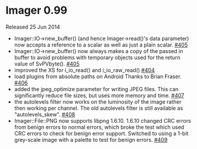 # Imager 0.99

Released 25 Jun 2014

- Imager::IO->new_buffer() (and hence Imager->read()'s data parameter) now accepts a reference to a scalar as well as just a plain scalar. [#405](https://github.com/tonycoz/imager/issues/405) 
- Imager::IO->new_buffer() now always makes a copy of the passed in buffer to avoid problems with temporary objects used for the return value of SvPVbyte(). [#405](https://github.com/tonycoz/imager/issues/405) 
- improved the XS for i_io_read() and i_io_raw_read() [#404](https://github.com/tonycoz/imager/issues/404) 
- load plugins from absolute paths on Android Thanks to Brian Fraser. [#406](https://github.com/tonycoz/imager/issues/406) 
- added the jpeg_optimize parameter for writing JPEG files. This can significantly reduce file sizes, but uses more memory and time. [#407](https://github.com/tonycoz/imager/issues/407) 
- the autolevels filter now works on the luminosity of the image rather then working per channel. The old autolevels filter is still available as "autolevels_skew". [#408](https://github.com/tonycoz/imager/issues/408) 
- Imager::File::PNG now supports libpng 1.6.10. 1.6.10 changed CRC errors from benign errors to normal errors, which broke the test which used CRC errors to check for benign error support. Switched to using a 1-bit grey-scale image with a palette to test for benign errors. [#409](https://github.com/tonycoz/imager/issues/409)